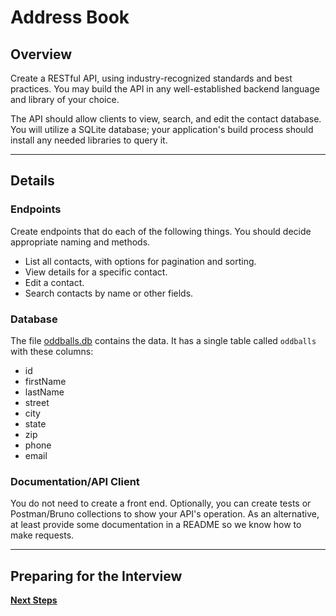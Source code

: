 # Address Book

## Overview

Create a RESTful API, using industry-recognized standards and best practices. You may build the API in any well-established backend language and library of your choice.

The API should allow clients to view, search, and edit the contact database. You will utilize a SQLite database; your application's build process should install any needed libraries to query it.

---

## Details

### Endpoints

Create endpoints that do each of the following things. You should decide appropriate naming and methods.

- List all contacts, with options for pagination and sorting.
- View details for a specific contact.
- Edit a contact.
- Search contacts by name or other fields.

### Database

The file [oddballs.db](oddballs.db) contains the data. It has a single table called `oddballs` with these columns:

- id
- firstName
- lastName
- street
- city
- state
- zip
- phone
- email

### Documentation/API Client

You do not need to create a front end. Optionally, you can create tests or Postman/Bruno collections to show your API's operation. As an alternative, at least provide some documentation in a README so we know how to make requests.

---

## Preparing for the Interview

**[Next Steps](../../next-steps.md)**
